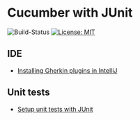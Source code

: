 # Cucumber with JUnit

![Build-Status](https://github.com/mflingelli/cucumber-junit/actions/workflows/ci.yml/badge.svg)
[![License: MIT](https://img.shields.io/badge/License-MIT-blue.svg)](https://opensource.org/licenses/MIT)



## IDE

* [Installing Gherkin plugins in IntelliJ](doc/intellij.md)

## Unit tests

* [Setup unit tests with JUnit](doc/junit.md)
